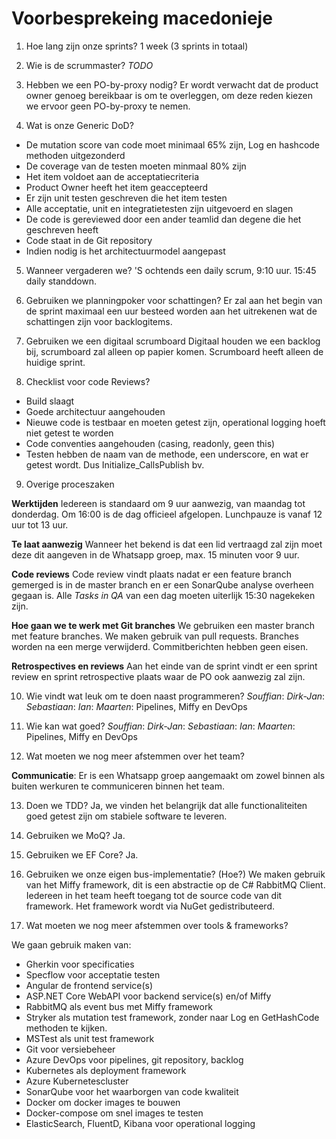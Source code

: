 # Voorbesprekeing macedonieje

1. Hoe lang zijn onze sprints?
1 week (3 sprints in totaal)

2. Wie is de scrummaster?
_TODO_

3. Hebben we een PO-by-proxy nodig?
Er wordt verwacht dat de product owner genoeg bereikbaar is om te overleggen, om deze reden kiezen we ervoor geen PO-by-proxy te nemen.

4. Wat is onze Generic DoD?
- De mutation score van code moet minimaal 65% zijn, Log en hashcode methoden uitgezonderd
- De coverage van de testen moeten minmaal 80% zijn
- Het item voldoet aan de acceptatiecriteria
- Product Owner heeft het item geaccepteerd
- Er zijn unit testen geschreven die het item testen
- Alle acceptatie, unit en integratietesten zijn uitgevoerd en slagen
- De code is gereviewed door een ander teamlid dan degene die het geschreven heeft
- Code staat in de Git repository
- Indien nodig is het architectuurmodel aangepast

5. Wanneer vergaderen we?
'S ochtends een daily scrum, 9:10 uur. 15:45 daily standdown.

6. Gebruiken we planningpoker voor schattingen?
Er zal aan het begin van de sprint maximaal een uur besteed worden aan het uitrekenen wat de schattingen zijn voor
backlogitems.

7. Gebruiken we een digitaal scrumboard
Digitaal houden we een backlog bij, scrumboard zal alleen op papier komen. Scrumboard heeft alleen de huidige sprint.

8. Checklist voor code Reviews?
- Build slaagt
- Goede architectuur aangehouden
- Nieuwe code is testbaar en moeten getest zijn, operational logging hoeft niet getest te worden
- Code conventies aangehouden (casing, readonly, geen this)
- Testen hebben de naam van de methode, een underscore, en wat er getest wordt. Dus Initialize_CallsPublish bv.

9. Overige proceszaken

**Werktijden**
Iedereen is standaard om 9 uur aanwezig, van maandag tot donderdag.
Om 16:00 is de dag officieel afgelopen.
Lunchpauze is vanaf 12 uur tot 13 uur.

**Te laat aanwezig**
Wanneer het bekend is dat een lid vertraagd zal zijn moet deze dit aangeven in de Whatsapp groep, max. 15 minuten voor 9 uur.

**Code reviews**
Code review vindt plaats nadat er een feature branch gemerged is in de master branch en er een SonarQube analyse overheen
gegaan is. Alle _Tasks in QA_ van een dag moeten uiterlijk 15:30 nagekeken zijn.

**Hoe gaan we te werk met Git branches**
We gebruiken een master branch met feature branches.
We maken gebruik van pull requests.
Branches worden na een merge verwijderd.
Commitberichten hebben geen eisen.

**Retrospectives en reviews**
Aan het einde van de sprint vindt er een sprint review en sprint retrospective plaats waar de PO ook aanwezig
zal zijn.

10. Wie vindt wat leuk om te doen naast programmeren?
_Souffian_:
_Dirk-Jan_:
_Sebastiaan_:
_Ian_:
_Maarten_: Pipelines, Miffy en DevOps

11. Wie kan wat goed?
_Souffian_:
_Dirk-Jan_:
_Sebastiaan_:
_Ian_:
_Maarten_: Pipelines, Miffy en DevOps

12. Wat moeten we nog meer afstemmen over het team?

**Communicatie**:
Er is een Whatsapp groep aangemaakt om zowel binnen als buiten werkuren te communiceren binnen het team.

13. Doen we TDD?
Ja, we vinden het belangrijk dat alle functionaliteiten goed getest zijn om stabiele software te leveren.

14. Gebruiken we MoQ?
Ja.

15. Gebruiken we EF Core?
Ja.

16. Gebruiken we onze eigen bus-implementatie? (Hoe?)
We maken gebruik van het Miffy framework, dit is een abstractie op de C# RabbitMQ Client.
Iedereen in het team heeft toegang tot de source code van dit framework. Het framework
wordt via NuGet gedistributeerd.

17. Wat moeten we nog meer afstemmen over tools & frameworks?

We gaan gebruik maken van:
- Gherkin voor specificaties
- Specflow voor acceptatie testen
- Angular de frontend service(s)
- ASP.NET Core WebAPI voor backend service(s) en/of Miffy
- RabbitMQ als event bus met Miffy framework
- Stryker als mutation test framework, zonder naar Log en GetHashCode methoden te kijken.
- MSTest als unit test framework
- Git voor versiebeheer
- Azure DevOps voor pipelines, git repository, backlog
- Kubernetes als deployment framework
- Azure Kubernetescluster
- SonarQube voor het waarborgen van code kwaliteit
- Docker om docker images te bouwen
- Docker-compose om snel images te testen
- ElasticSearch, FluentD, Kibana voor operational logging

